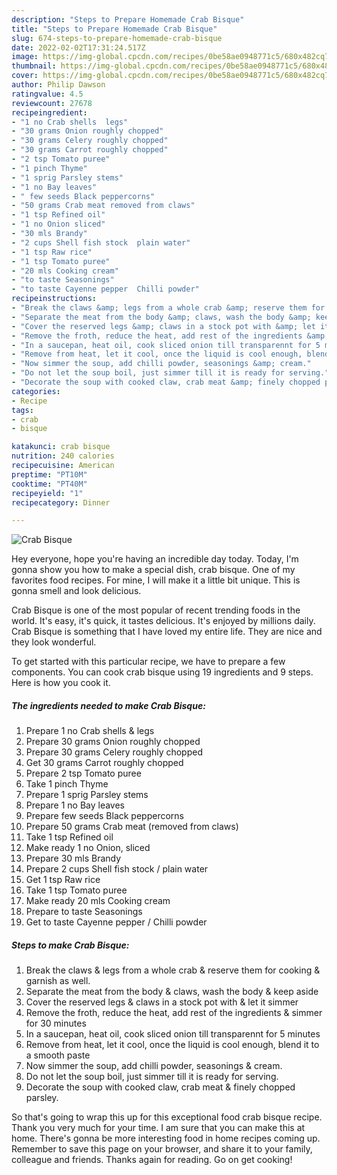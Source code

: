 ```yaml
---
description: "Steps to Prepare Homemade Crab Bisque"
title: "Steps to Prepare Homemade Crab Bisque"
slug: 674-steps-to-prepare-homemade-crab-bisque
date: 2022-02-02T17:31:24.517Z
image: https://img-global.cpcdn.com/recipes/0be58ae0948771c5/680x482cq70/crab-bisque-recipe-main-photo.jpg
thumbnail: https://img-global.cpcdn.com/recipes/0be58ae0948771c5/680x482cq70/crab-bisque-recipe-main-photo.jpg
cover: https://img-global.cpcdn.com/recipes/0be58ae0948771c5/680x482cq70/crab-bisque-recipe-main-photo.jpg
author: Philip Dawson
ratingvalue: 4.5
reviewcount: 27678
recipeingredient:
- "1 no Crab shells  legs"
- "30 grams Onion roughly chopped"
- "30 grams Celery roughly chopped"
- "30 grams Carrot roughly chopped"
- "2 tsp Tomato puree"
- "1 pinch Thyme"
- "1 sprig Parsley stems"
- "1 no Bay leaves"
- " few seeds Black peppercorns"
- "50 grams Crab meat removed from claws"
- "1 tsp Refined oil"
- "1 no Onion sliced"
- "30 mls Brandy"
- "2 cups Shell fish stock  plain water"
- "1 tsp Raw rice"
- "1 tsp Tomato puree"
- "20 mls Cooking cream"
- "to taste Seasonings"
- "to taste Cayenne pepper  Chilli powder"
recipeinstructions:
- "Break the claws &amp; legs from a whole crab &amp; reserve them for cooking &amp; garnish as well."
- "Separate the meat from the body &amp; claws, wash the body &amp; keep aside"
- "Cover the reserved legs &amp; claws in a stock pot with &amp; let it simmer"
- "Remove the froth, reduce the heat, add rest of the ingredients &amp; simmer for 30 minutes"
- "In a saucepan, heat oil, cook sliced onion till transparennt for 5 minutes"
- "Remove from heat, let it cool, once the liquid is cool enough, blend it to a smooth paste"
- "Now simmer the soup, add chilli powder, seasonings &amp; cream."
- "Do not let the soup boil, just simmer till it is ready for serving."
- "Decorate the soup with cooked claw, crab meat &amp; finely chopped parsley."
categories:
- Recipe
tags:
- crab
- bisque

katakunci: crab bisque 
nutrition: 240 calories
recipecuisine: American
preptime: "PT10M"
cooktime: "PT40M"
recipeyield: "1"
recipecategory: Dinner

---
```



![Crab Bisque](https://img-global.cpcdn.com/recipes/0be58ae0948771c5/680x482cq70/crab-bisque-recipe-main-photo.jpg)

Hey everyone, hope you're having an incredible day today. Today, I'm gonna show you how to make a special dish, crab bisque. One of my favorites food recipes. For mine, I will make it a little bit unique. This is gonna smell and look delicious.

Crab Bisque is one of the most popular of recent trending foods in the world. It's easy, it's quick, it tastes delicious. It's enjoyed by millions daily. Crab Bisque is something that I have loved my entire life. They are nice and they look wonderful.




To get started with this particular recipe, we have to prepare a few components. You can cook crab bisque using 19 ingredients and 9 steps. Here is how you cook it.

<!--inarticleads1-->

##### The ingredients needed to make Crab Bisque:

1. Prepare 1 no Crab shells &amp; legs
1. Prepare 30 grams Onion roughly chopped
1. Prepare 30 grams Celery roughly chopped
1. Get 30 grams Carrot roughly chopped
1. Prepare 2 tsp Tomato puree
1. Take 1 pinch Thyme
1. Prepare 1 sprig Parsley stems
1. Prepare 1 no Bay leaves
1. Prepare  few seeds Black peppercorns
1. Prepare 50 grams Crab meat (removed from claws)
1. Take 1 tsp Refined oil
1. Make ready 1 no Onion, sliced
1. Prepare 30 mls Brandy
1. Prepare 2 cups Shell fish stock / plain water
1. Get 1 tsp Raw rice
1. Take 1 tsp Tomato puree
1. Make ready 20 mls Cooking cream
1. Prepare to taste Seasonings
1. Get to taste Cayenne pepper / Chilli powder




<!--inarticleads2-->

##### Steps to make Crab Bisque:

1. Break the claws &amp; legs from a whole crab &amp; reserve them for cooking &amp; garnish as well.
1. Separate the meat from the body &amp; claws, wash the body &amp; keep aside
1. Cover the reserved legs &amp; claws in a stock pot with &amp; let it simmer
1. Remove the froth, reduce the heat, add rest of the ingredients &amp; simmer for 30 minutes
1. In a saucepan, heat oil, cook sliced onion till transparennt for 5 minutes
1. Remove from heat, let it cool, once the liquid is cool enough, blend it to a smooth paste
1. Now simmer the soup, add chilli powder, seasonings &amp; cream.
1. Do not let the soup boil, just simmer till it is ready for serving.
1. Decorate the soup with cooked claw, crab meat &amp; finely chopped parsley.




So that's going to wrap this up for this exceptional food crab bisque recipe. Thank you very much for your time. I am sure that you can make this at home. There's gonna be more interesting food in home recipes coming up. Remember to save this page on your browser, and share it to your family, colleague and friends. Thanks again for reading. Go on get cooking!
